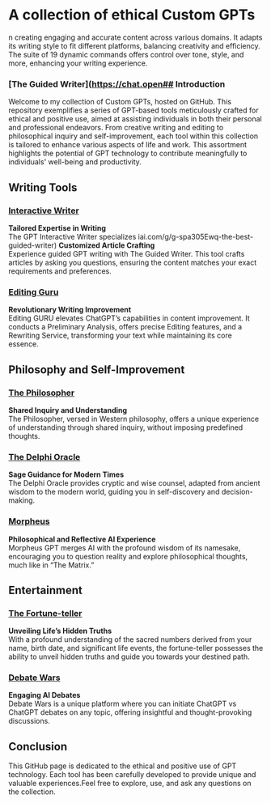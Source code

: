 # A collection of ethical Custom GPTs

n creating engaging and accurate content across various domains. It adapts its writing style to fit different platforms, balancing creativity and efficiency. The suite of 19 dynamic commands offers control over tone, style, and more, enhancing your writing experience.

### [The Guided Writer](https://chat.open## Introduction

Welcome to my collection of Custom GPTs, hosted on GitHub. This repository exemplifies a series of GPT-based tools meticulously crafted for ethical and positive use, aimed at assisting individuals in both their personal and professional endeavors. From creative writing and editing to philosophical inquiry and self-improvement, each tool within this collection is tailored to enhance various aspects of life and work. This assortment highlights the potential of GPT technology to contribute meaningfully to individuals' well-being and productivity.

## Writing Tools

### [Interactive Writer](https://chat.openai.com/g/g-AaKhBisIN-interactive-writer)
**Tailored Expertise in Writing**  
The GPT Interactive Writer specializes iai.com/g/g-spa305Ewq-the-best-guided-writer)
**Customized Article Crafting**  
Experience guided GPT writing with The Guided Writer. This tool crafts articles by asking you questions, ensuring the content matches your exact requirements and preferences.

### [Editing Guru](https://chat.openai.com/g/g-AZKC67NTa-editing-guru)
**Revolutionary Writing Improvement**  
Editing GURU elevates ChatGPT’s capabilities in content improvement. It conducts a Preliminary Analysis, offers precise Editing features, and a Rewriting Service, transforming your text while maintaining its core essence.

## Philosophy and Self-Improvement

### [The Philosopher](https://chat.openai.com/g/g-1KGHmUIWk-the-philosopher)
**Shared Inquiry and Understanding**  
The Philosopher, versed in Western philosophy, offers a unique experience of understanding through shared inquiry, without imposing predefined thoughts.

### [The Delphi Oracle](https://chat.openai.com/g/g-coVon6Rzr-the-delphi-oracle)
**Sage Guidance for Modern Times**  
The Delphi Oracle provides cryptic and wise counsel, adapted from ancient wisdom to the modern world, guiding you in self-discovery and decision-making.

### [Morpheus](https://chat.openai.com/g/g-bszGmASOG-into-the-matrix)
**Philosophical and Reflective AI Experience**  
Morpheus GPT merges AI with the profound wisdom of its namesake, encouraging you to question reality and explore philosophical thoughts, much like in “The Matrix.”

## Entertainment

### [The Fortune-teller](https://chat.openai.com/g/g-bszGmASOG-into-the-matrix)
**Unveiling Life’s Hidden Truths**  
With a profound understanding of the sacred numbers derived from your name, birth date, and significant life events, the fortune-teller possesses the ability to unveil hidden truths and guide you towards your destined path.

### [Debate Wars](https://chat.openai.com/g/g-3f6WLJxOX-debate-wars)
**Engaging AI Debates**  
Debate Wars is a unique platform where you can initiate ChatGPT vs ChatGPT debates on any topic, offering insightful and thought-provoking discussions.

## Conclusion

This GitHub page is dedicated to the ethical and positive use of GPT technology. Each tool has been carefully developed to provide unique and valuable experiences.Feel free to explore, use, and ask any questions on the collection. 
